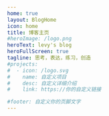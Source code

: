 ```yaml
---
home: true
layout: BlogHome
icon: home
title: 博客主页
#heroImage: /logo.png
heroText: levy's blog
heroFullScreen: true
tagline: 思考，表达，练习，创造
#projects:
#  - icon: /logo.svg
#    name: 自定义项目
#    desc: 自定义详细介绍
#    link: https://你的自定义链接

#footer: 自定义你的页脚文字
---
```

